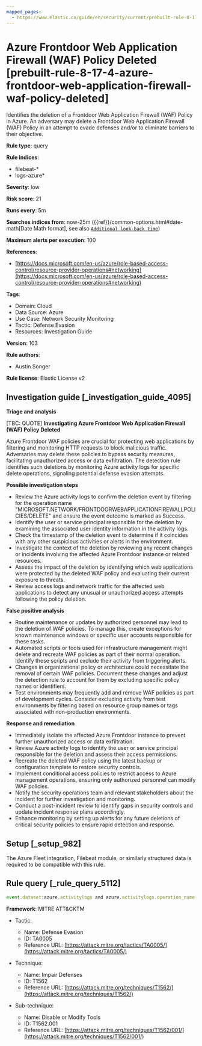 ```yaml
---
mapped_pages:
  - https://www.elastic.co/guide/en/security/current/prebuilt-rule-8-17-4-azure-frontdoor-web-application-firewall-waf-policy-deleted.html
---
```


# Azure Frontdoor Web Application Firewall (WAF) Policy Deleted [prebuilt-rule-8-17-4-azure-frontdoor-web-application-firewall-waf-policy-deleted]

Identifies the deletion of a Frontdoor Web Application Firewall (WAF) Policy in Azure. An adversary may delete a Frontdoor Web Application Firewall (WAF) Policy in an attempt to evade defenses and/or to eliminate barriers to their objective.

**Rule type**: query

**Rule indices**:

* filebeat-*
* logs-azure*

**Severity**: low

**Risk score**: 21

**Runs every**: 5m

**Searches indices from**: now-25m ({{ref}}/common-options.html#date-math[Date Math format], see also [`Additional look-back time`](docs-content://solutions/security/detect-and-alert/create-detection-rule.md#rule-schedule))

**Maximum alerts per execution**: 100

**References**:

* [https://docs.microsoft.com/en-us/azure/role-based-access-control/resource-provider-operations#networking](https://docs.microsoft.com/en-us/azure/role-based-access-control/resource-provider-operations#networking)

**Tags**:

* Domain: Cloud
* Data Source: Azure
* Use Case: Network Security Monitoring
* Tactic: Defense Evasion
* Resources: Investigation Guide

**Version**: 103

**Rule authors**:

* Austin Songer

**Rule license**: Elastic License v2

## Investigation guide [_investigation_guide_4095]

**Triage and analysis**

[TBC: QUOTE]
**Investigating Azure Frontdoor Web Application Firewall (WAF) Policy Deleted**

Azure Frontdoor WAF policies are crucial for protecting web applications by filtering and monitoring HTTP requests to block malicious traffic. Adversaries may delete these policies to bypass security measures, facilitating unauthorized access or data exfiltration. The detection rule identifies such deletions by monitoring Azure activity logs for specific delete operations, signaling potential defense evasion attempts.

**Possible investigation steps**

* Review the Azure activity logs to confirm the deletion event by filtering for the operation name "MICROSOFT.NETWORK/FRONTDOORWEBAPPLICATIONFIREWALLPOLICIES/DELETE" and ensure the event outcome is marked as Success.
* Identify the user or service principal responsible for the deletion by examining the associated user identity information in the activity logs.
* Check the timestamp of the deletion event to determine if it coincides with any other suspicious activities or alerts in the environment.
* Investigate the context of the deletion by reviewing any recent changes or incidents involving the affected Azure Frontdoor instance or related resources.
* Assess the impact of the deletion by identifying which web applications were protected by the deleted WAF policy and evaluating their current exposure to threats.
* Review access logs and network traffic for the affected web applications to detect any unusual or unauthorized access attempts following the policy deletion.

**False positive analysis**

* Routine maintenance or updates by authorized personnel may lead to the deletion of WAF policies. To manage this, create exceptions for known maintenance windows or specific user accounts responsible for these tasks.
* Automated scripts or tools used for infrastructure management might delete and recreate WAF policies as part of their normal operation. Identify these scripts and exclude their activity from triggering alerts.
* Changes in organizational policy or architecture could necessitate the removal of certain WAF policies. Document these changes and adjust the detection rule to account for them by excluding specific policy names or identifiers.
* Test environments may frequently add and remove WAF policies as part of development cycles. Consider excluding activity from test environments by filtering based on resource group names or tags associated with non-production environments.

**Response and remediation**

* Immediately isolate the affected Azure Frontdoor instance to prevent further unauthorized access or data exfiltration.
* Review Azure activity logs to identify the user or service principal responsible for the deletion and assess their access permissions.
* Recreate the deleted WAF policy using the latest backup or configuration template to restore security controls.
* Implement conditional access policies to restrict access to Azure management operations, ensuring only authorized personnel can modify WAF policies.
* Notify the security operations team and relevant stakeholders about the incident for further investigation and monitoring.
* Conduct a post-incident review to identify gaps in security controls and update incident response plans accordingly.
* Enhance monitoring by setting up alerts for any future deletions of critical security policies to ensure rapid detection and response.


## Setup [_setup_982]

The Azure Fleet integration, Filebeat module, or similarly structured data is required to be compatible with this rule.


## Rule query [_rule_query_5112]

```js
event.dataset:azure.activitylogs and azure.activitylogs.operation_name:"MICROSOFT.NETWORK/FRONTDOORWEBAPPLICATIONFIREWALLPOLICIES/DELETE" and event.outcome:(Success or success)
```

**Framework**: MITRE ATT&CKTM

* Tactic:

    * Name: Defense Evasion
    * ID: TA0005
    * Reference URL: [https://attack.mitre.org/tactics/TA0005/](https://attack.mitre.org/tactics/TA0005/)

* Technique:

    * Name: Impair Defenses
    * ID: T1562
    * Reference URL: [https://attack.mitre.org/techniques/T1562/](https://attack.mitre.org/techniques/T1562/)

* Sub-technique:

    * Name: Disable or Modify Tools
    * ID: T1562.001
    * Reference URL: [https://attack.mitre.org/techniques/T1562/001/](https://attack.mitre.org/techniques/T1562/001/)



